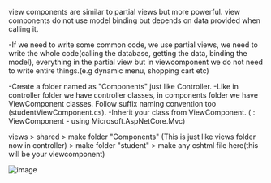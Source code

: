 view components are similar to partial views but more powerful. view components do not use model binding but depends on data provided when calling it.

-If we need to write some common code, we use partial views, we need to write the whole code(calling the database, getting the data, binding the model), everything in the partial view
but in viewcomponent we do not need to write entire things.(e.g dynamic menu, shopping cart etc)

-Create a folder named as "Components" just like Controller.
-Like in controller folder we have controller classes, in components folder we have ViewComponent classes. Follow suffix naming convention too (studentViewComponent.cs).
-Inherit your class from ViewComponent. ( : ViewComponent - using Microsoft.AspNetCore.Mvc)

views > shared > make folder "Components" (This is just like views folder now in controller) > make folder "student" > make any cshtml file here(this will be 
your viewcomponent)

![image](https://user-images.githubusercontent.com/71166016/170655765-77b8f5b4-1ce7-46df-a484-05a6d3e77a33.png)
